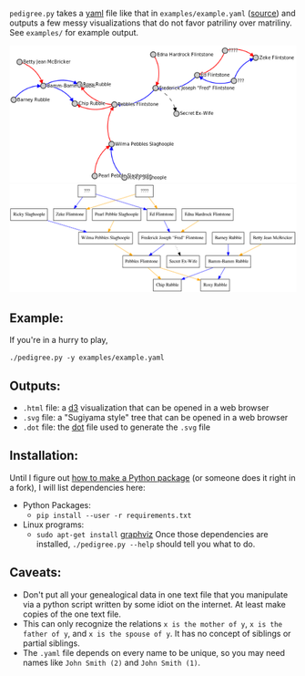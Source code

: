 `pedigree.py` takes a [yaml][] file like that in `examples/example.yaml` ([source][]) and outputs a
few messy visualizations that do not favor patriliny over matriliny.  See `examples/` for example output.

![Screenshot 1](media/screenshot1.png)
![Screenshot 2](media/screenshot2.png)

Example:
--------
If you're in a hurry to play,

    ./pedigree.py -y examples/example.yaml

Outputs:
--------
  - `.html` file: a [d3][] visualization that can be opened in a web browser
  - `.svg` file: a "Sugiyama style" tree that can be opened in a web browser
  - `.dot` file: the [dot][] file used to generate the `.svg` file

Installation:
-------------
Until I figure out [how to make a Python package][ugh] (or someone does it
right in a fork), I will list dependencies here:
  - Python Packages:
    - `pip install --user -r requirements.txt`
  - Linux programs:
    - `sudo apt-get install` [graphviz][dot]
Once those dependencies are installed, `./pedigree.py --help` should tell you
what to do.

Caveats:
--------
  - Don't put all your genealogical data in one text file that you manipulate via a python script written by some idiot on the internet.  At least make copies of the one text file.
  - This can only recognize the relations `x is the mother of y`, `x is the father of y`, and `x is the spouse of y`.  It has no concept of siblings or partial siblings.
  - The `.yaml` file depends on every name to be unique, so you may need names like `John Smith (2)` and `John Smith (1)`.


[yaml]: https://en.wikipedia.org/wiki/YAML
[d3]: http://d3js.org/
[dot]: https://en.wikipedia.org/wiki/Graphviz
[ugh]: http://blog.ionelmc.ro/2015/02/24/the-problem-with-packaging-in-python/
[source]: https://en.wikipedia.org/wiki/Template:Flintstones_family_tree
